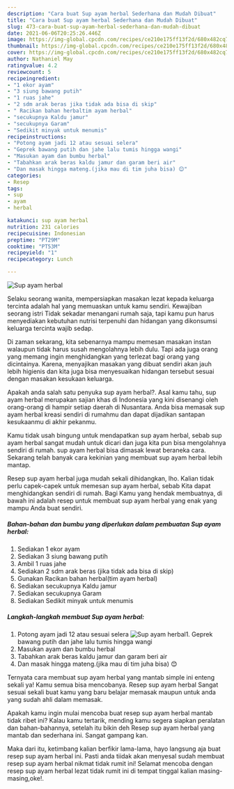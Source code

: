 ```yaml
---
description: "Cara buat Sup ayam herbal Sederhana dan Mudah Dibuat"
title: "Cara buat Sup ayam herbal Sederhana dan Mudah Dibuat"
slug: 473-cara-buat-sup-ayam-herbal-sederhana-dan-mudah-dibuat
date: 2021-06-06T20:25:26.446Z
image: https://img-global.cpcdn.com/recipes/ce210e175ff13f2d/680x482cq70/sup-ayam-herbal-foto-resep-utama.jpg
thumbnail: https://img-global.cpcdn.com/recipes/ce210e175ff13f2d/680x482cq70/sup-ayam-herbal-foto-resep-utama.jpg
cover: https://img-global.cpcdn.com/recipes/ce210e175ff13f2d/680x482cq70/sup-ayam-herbal-foto-resep-utama.jpg
author: Nathaniel May
ratingvalue: 4.2
reviewcount: 5
recipeingredient:
- "1 ekor ayam"
- "3 siung bawang putih"
- "1 ruas jahe"
- "2 sdm arak beras jika tidak ada bisa di skip"
- " Racikan bahan herbaltim ayam herbal"
- "secukupnya Kaldu jamur"
- "secukupnya Garam"
- "Sedikit minyak untuk menumis"
recipeinstructions:
- "Potong ayam jadi 12 atau sesuai selera"
- "Geprek bawang putih dan jahe lalu tumis hingga wangi"
- "Masukan ayam dan bumbu herbal"
- "Tabahkan arak beras kaldu jamur dan garam beri air"
- "Dan masak hingga mateng.(jika mau di tim juha bisa) 😊"
categories:
- Resep
tags:
- sup
- ayam
- herbal

katakunci: sup ayam herbal 
nutrition: 231 calories
recipecuisine: Indonesian
preptime: "PT29M"
cooktime: "PT53M"
recipeyield: "1"
recipecategory: Lunch

---
```



![Sup ayam herbal](https://img-global.cpcdn.com/recipes/ce210e175ff13f2d/680x482cq70/sup-ayam-herbal-foto-resep-utama.jpg)

Selaku seorang wanita, mempersiapkan masakan lezat kepada keluarga tercinta adalah hal yang memuaskan untuk kamu sendiri. Kewajiban seorang istri Tidak sekadar menangani rumah saja, tapi kamu pun harus menyediakan kebutuhan nutrisi terpenuhi dan hidangan yang dikonsumsi keluarga tercinta wajib sedap.

Di zaman  sekarang, kita sebenarnya mampu memesan masakan instan walaupun tidak harus susah mengolahnya lebih dulu. Tapi ada juga orang yang memang ingin menghidangkan yang terlezat bagi orang yang dicintainya. Karena, menyajikan masakan yang dibuat sendiri akan jauh lebih higienis dan kita juga bisa menyesuaikan hidangan tersebut sesuai dengan masakan kesukaan keluarga. 



Apakah anda salah satu penyuka sup ayam herbal?. Asal kamu tahu, sup ayam herbal merupakan sajian khas di Indonesia yang kini disenangi oleh orang-orang di hampir setiap daerah di Nusantara. Anda bisa memasak sup ayam herbal kreasi sendiri di rumahmu dan dapat dijadikan santapan kesukaanmu di akhir pekanmu.

Kamu tidak usah bingung untuk mendapatkan sup ayam herbal, sebab sup ayam herbal sangat mudah untuk dicari dan juga kita pun bisa mengolahnya sendiri di rumah. sup ayam herbal bisa dimasak lewat beraneka cara. Sekarang telah banyak cara kekinian yang membuat sup ayam herbal lebih mantap.

Resep sup ayam herbal juga mudah sekali dihidangkan, lho. Kalian tidak perlu capek-capek untuk memesan sup ayam herbal, sebab Kita dapat menghidangkan sendiri di rumah. Bagi Kamu yang hendak membuatnya, di bawah ini adalah resep untuk membuat sup ayam herbal yang enak yang mampu Anda buat sendiri.

<!--inarticleads1-->

##### Bahan-bahan dan bumbu yang diperlukan dalam pembuatan Sup ayam herbal:

1. Sediakan 1 ekor ayam
1. Sediakan 3 siung bawang putih
1. Ambil 1 ruas jahe
1. Sediakan 2 sdm arak beras (jika tidak ada bisa di skip)
1. Gunakan  Racikan bahan herbal(tim ayam herbal)
1. Sediakan secukupnya Kaldu jamur
1. Sediakan secukupnya Garam
1. Sediakan Sedikit minyak untuk menumis




<!--inarticleads2-->

##### Langkah-langkah membuat Sup ayam herbal:

1. Potong ayam jadi 12 atau sesuai selera
<img src="https://img-global.cpcdn.com/steps/ccb333a4a513c8d6/160x128cq70/sup-ayam-herbal-langkah-memasak-1-foto.jpg" alt="Sup ayam herbal">1. Geprek bawang putih dan jahe lalu tumis hingga wangi
1. Masukan ayam dan bumbu herbal
1. Tabahkan arak beras kaldu jamur dan garam beri air
1. Dan masak hingga mateng.(jika mau di tim juha bisa) 😊




Ternyata cara membuat sup ayam herbal yang mantab simple ini enteng sekali ya! Kamu semua bisa mencobanya. Resep sup ayam herbal Sangat sesuai sekali buat kamu yang baru belajar memasak maupun untuk anda yang sudah ahli dalam memasak.

Apakah kamu ingin mulai mencoba buat resep sup ayam herbal mantab tidak ribet ini? Kalau kamu tertarik, mending kamu segera siapkan peralatan dan bahan-bahannya, setelah itu bikin deh Resep sup ayam herbal yang mantab dan sederhana ini. Sangat gampang kan. 

Maka dari itu, ketimbang kalian berfikir lama-lama, hayo langsung aja buat resep sup ayam herbal ini. Pasti anda tiidak akan menyesal sudah membuat resep sup ayam herbal nikmat tidak rumit ini! Selamat mencoba dengan resep sup ayam herbal lezat tidak rumit ini di tempat tinggal kalian masing-masing,oke!.

